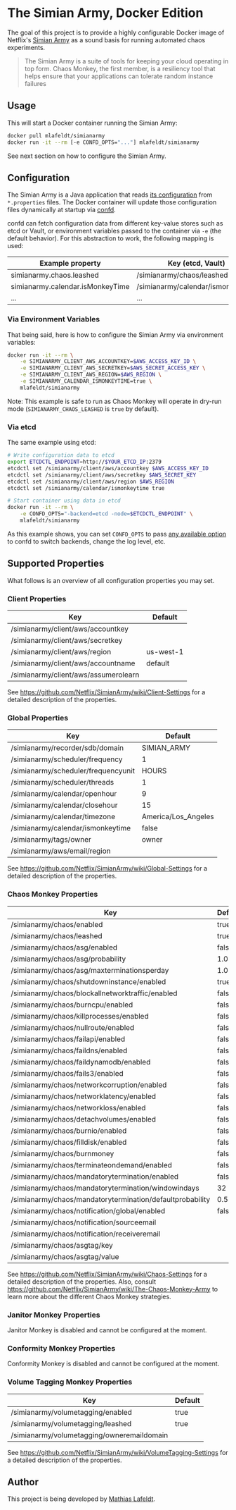 # The Simian Army, Docker Edition

The goal of this project is to provide a highly configurable Docker image of Netflix's [Simian Army](https://github.com/Netflix/SimianArmy) as a sound basis for running automated chaos experiments.

> The Simian Army is a suite of tools for keeping your cloud operating in top form. Chaos Monkey, the first member, is a resiliency tool that helps ensure that your applications can tolerate random instance failures

## Usage

This will start a Docker container running the Simian Army:

```bash
docker pull mlafeldt/simianarmy
docker run -it --rm [-e CONFD_OPTS="..."] mlafeldt/simianarmy
```

See next section on how to configure the Simian Army.

## Configuration

The Simian Army is a Java application that reads [its configuration](https://github.com/Netflix/SimianArmy/wiki/Configuration) from `*.properties` files. The Docker container will update those configuration files dynamically at startup via [confd](https://github.com/kelseyhightower/confd).

confd can fetch configuration data from different key-value stores such as etcd or Vault, or environment variables passed to the container via `-e` (the default behavior). For this abstraction to work, the following mapping is used:

| Example property | Key (etcd, Vault) | Environment variable |
| ---------------- | ----------------- | -------------------- |
| simianarmy.chaos.leashed | /simianarmy/chaos/leashed | SIMIANARMY_CHAOS_LEASHED |
| simianarmy.calendar.isMonkeyTime | /simianarmy/calendar/ismonkeytime | SIMIANARMY_CALENDAR_ISMONKEYTIME |
| ... | ... | ... |

### Via Environment Variables

That being said, here is how to configure the Simian Army via environment variables:

```bash
docker run -it --rm \
    -e SIMIANARMY_CLIENT_AWS_ACCOUNTKEY=$AWS_ACCESS_KEY_ID \
    -e SIMIANARMY_CLIENT_AWS_SECRETKEY=$AWS_SECRET_ACCESS_KEY \
    -e SIMIANARMY_CLIENT_AWS_REGION=$AWS_REGION \
    -e SIMIANARMY_CALENDAR_ISMONKEYTIME=true \
    mlafeldt/simianarmy
```

Note: This example is safe to run as Chaos Monkey will operate in dry-run mode
(`SIMIANARMY_CHAOS_LEASHED` is `true` by default).

### Via etcd

The same example using etcd:

```bash
# Write configuration data to etcd
export ETCDCTL_ENDPOINT=http://$YOUR_ETCD_IP:2379
etcdctl set /simianarmy/client/aws/accountkey $AWS_ACCESS_KEY_ID
etcdctl set /simianarmy/client/aws/secretkey $AWS_SECRET_KEY
etcdctl set /simianarmy/client/aws/region $AWS_REGION
etcdctl set /simianarmy/calendar/ismonkeytime true

# Start container using data in etcd
docker run -it --rm \
    -e CONFD_OPTS="-backend=etcd -node=$ETCDCTL_ENDPOINT" \
    mlafeldt/simianarmy
```

As this example shows, you can set `CONFD_OPTS` to pass [any available option](https://github.com/kelseyhightower/confd/blob/master/docs/command-line-flags.md) to confd to switch backends, change the log level, etc.

## Supported Properties

What follows is an overview of all configuration properties you may set.

### Client Properties

| Key | Default |
| --- | ------- |
| /simianarmy/client/aws/accountkey | |
| /simianarmy/client/aws/secretkey | |
| /simianarmy/client/aws/region | us-west-1 |
| /simianarmy/client/aws/accountname | default |
| /simianarmy/client/aws/assumerolearn | |

See https://github.com/Netflix/SimianArmy/wiki/Client-Settings for a detailed description of the properties.

### Global Properties

| Key | Default |
| --- | ------- |
| /simianarmy/recorder/sdb/domain | SIMIAN_ARMY |
| /simianarmy/scheduler/frequency | 1 |
| /simianarmy/scheduler/frequencyunit | HOURS |
| /simianarmy/scheduler/threads | 1 |
| /simianarmy/calendar/openhour | 9 |
| /simianarmy/calendar/closehour | 15 |
| /simianarmy/calendar/timezone | America/Los_Angeles |
| /simianarmy/calendar/ismonkeytime | false |
| /simianarmy/tags/owner | owner |
| /simianarmy/aws/email/region | |

See https://github.com/Netflix/SimianArmy/wiki/Global-Settings for a detailed description of the properties.

### Chaos Monkey Properties

| Key | Default |
| --- | ------- |
| /simianarmy/chaos/enabled | true |
| /simianarmy/chaos/leashed | true |
| /simianarmy/chaos/asg/enabled | false |
| /simianarmy/chaos/asg/probability | 1.0 |
| /simianarmy/chaos/asg/maxterminationsperday | 1.0 |
| /simianarmy/chaos/shutdowninstance/enabled | true |
| /simianarmy/chaos/blockallnetworktraffic/enabled | false |
| /simianarmy/chaos/burncpu/enabled | false |
| /simianarmy/chaos/killprocesses/enabled | false |
| /simianarmy/chaos/nullroute/enabled | false |
| /simianarmy/chaos/failapi/enabled | false |
| /simianarmy/chaos/faildns/enabled | false |
| /simianarmy/chaos/faildynamodb/enabled | false |
| /simianarmy/chaos/fails3/enabled | false |
| /simianarmy/chaos/networkcorruption/enabled | false |
| /simianarmy/chaos/networklatency/enabled | false |
| /simianarmy/chaos/networkloss/enabled | false |
| /simianarmy/chaos/detachvolumes/enabled | false |
| /simianarmy/chaos/burnio/enabled | false |
| /simianarmy/chaos/filldisk/enabled | false |
| /simianarmy/chaos/burnmoney | false |
| /simianarmy/chaos/terminateondemand/enabled | false |
| /simianarmy/chaos/mandatorytermination/enabled | false |
| /simianarmy/chaos/mandatorytermination/windowindays | 32 |
| /simianarmy/chaos/mandatorytermination/defaultprobability | 0.5 |
| /simianarmy/chaos/notification/global/enabled | false |
| /simianarmy/chaos/notification/sourceemail | |
| /simianarmy/chaos/notification/receiveremail | |
| /simianarmy/chaos/asgtag/key | |
| /simianarmy/chaos/asgtag/value | |

See https://github.com/Netflix/SimianArmy/wiki/Chaos-Settings for a detailed description of the properties. Also, consult https://github.com/Netflix/SimianArmy/wiki/The-Chaos-Monkey-Army to learn more about the different Chaos Monkey strategies.

### Janitor Monkey Properties

Janitor Monkey is disabled and cannot be configured at the moment.

### Conformity Monkey Properties

Conformity Monkey is disabled and cannot be configured at the moment.

### Volume Tagging Monkey Properties

| Key | Default |
| --- | ------- |
| /simianarmy/volumetagging/enabled | true |
| /simianarmy/volumetagging/leashed | true |
| /simianarmy/volumetagging/owneremaildomain | |

See https://github.com/Netflix/SimianArmy/wiki/VolumeTagging-Settings for a detailed description of the properties.

## Author

This project is being developed by [Mathias Lafeldt](https://twitter.com/mlafeldt).

